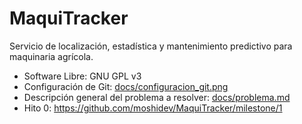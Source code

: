 # MaquiTracker
Servicio de localización, estadística y mantenimiento predictivo para maquinaria agrícola.

* Software Libre: GNU GPL v3
* Configuración de Git: [docs/configuracion_git.png](docs/configuracion_git.png)
* Descripción general del problema a resolver: [docs/problema.md](docs/problema.md)
* Hito 0: https://github.com/moshidev/MaquiTracker/milestone/1
